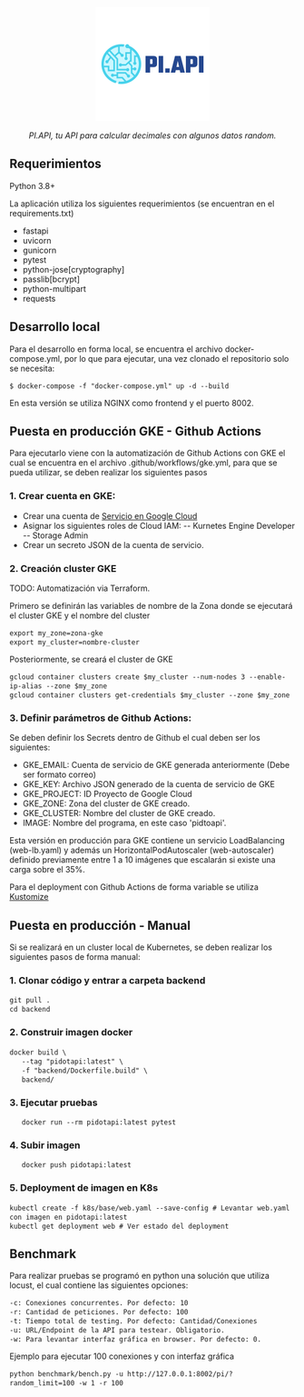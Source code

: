<p align="center">
  <img src="logo.png" alt="PI.API">
</p>
<p align="center">
    <em>PI.API, tu API para calcular decimales con algunos datos random. </em>
</p>

## Requerimientos
Python 3.8+

La aplicación utiliza los siguientes requerimientos (se encuentran en el requirements.txt)
* fastapi
* uvicorn
* gunicorn
* pytest
* python-jose[cryptography]
* passlib[bcrypt]
* python-multipart
* requests

## Desarrollo local
Para el desarrollo en forma local, se encuentra el archivo docker-compose.yml, por lo que para ejecutar, una vez clonado el repositorio solo se necesita: 

```console
$ docker-compose -f "docker-compose.yml" up -d --build
```
En esta versión se utiliza NGINX como frontend y el puerto 8002.

## Puesta en producción GKE - Github Actions
Para ejecutarlo viene con la automatización de Github Actions con GKE el cual se encuentra en el archivo .github/workflows/gke.yml, para que se pueda utilizar, se deben realizar los siguientes pasos

### 1. Crear cuenta en GKE:

- Crear una cuenta de <a href="https://console.cloud.google.com/iam-admin/serviceaccounts">Servicio en Google Cloud</a>
- Asignar los siguientes roles de Cloud IAM:
-- Kurnetes Engine Developer
-- Storage Admin
- Crear un secreto JSON de la cuenta de servicio. 

### 2. Creación cluster GKE
TODO: Automatización via Terraform.

Primero se definirán las variables de nombre de la Zona donde se ejecutará el cluster GKE y el nombre del cluster
```console
export my_zone=zona-gke
export my_cluster=nombre-cluster
```

Posteriormente, se creará el cluster de GKE

```console
gcloud container clusters create $my_cluster --num-nodes 3 --enable-ip-alias --zone $my_zone
gcloud container clusters get-credentials $my_cluster --zone $my_zone
```
### 3. Definir parámetros de Github Actions:

Se deben definir los Secrets dentro de Github el cual deben ser los siguientes:

* GKE_EMAIL: Cuenta de servicio de GKE generada anteriormente (Debe ser formato correo)
* GKE_KEY: Archivo JSON generado de la cuenta de servicio de GKE
* GKE_PROJECT: ID Proyecto de Google Cloud
* GKE_ZONE: Zona del cluster de GKE creado. 
* GKE_CLUSTER: Nombre del cluster de GKE creado.
* IMAGE: Nombre del programa, en este caso 'pidtoapi'.

Esta versión en producción para GKE contiene un servicio LoadBalancing (web-lb.yaml) y además un HorizontalPodAutoscaler (web-autoscaler) definido previamente entre 1 a 10 imágenes que escalarán si existe una carga sobre el 35%.

Para el deployment con Github Actions de forma variable se utiliza <a href="https://kustomize.io/">Kustomize </a> 

## Puesta en producción - Manual

Si se realizará en un cluster local de Kubernetes, se deben realizar los siguientes pasos de forma manual:

### 1. Clonar código y entrar a carpeta backend

```console
git pull .
cd backend
```
### 2. Construir imagen docker

```console
docker build \
   --tag "pidotapi:latest" \
   -f "backend/Dockerfile.build" \
   backend/
```

### 3. Ejecutar pruebas 
```console
   docker run --rm pidotapi:latest pytest
```
### 4. Subir imagen
```console
   docker push pidotapi:latest
```
### 5. Deployment de imagen en K8s

```console
kubectl create -f k8s/base/web.yaml --save-config # Levantar web.yaml con imagen en pidotapi:latest
kubectl get deployment web # Ver estado del deployment
```

## Benchmark
Para realizar pruebas se programó en python una solución que utiliza locust, el cual contiene las siguientes opciones:
```console
-c: Conexiones concurrentes. Por defecto: 10
-r: Cantidad de peticiones. Por defecto: 100
-t: Tiempo total de testing. Por defecto: Cantidad/Conexiones
-u: URL/Endpoint de la API para testear. Obligatorio.
-w: Para levantar interfaz gráfica en browser. Por defecto: 0.
```

Ejemplo para ejecutar 100 conexiones y con interfaz gráfica
```console
python benchmark/bench.py -u http://127.0.0.1:8002/pi/?random_limit=100 -w 1 -r 100
```